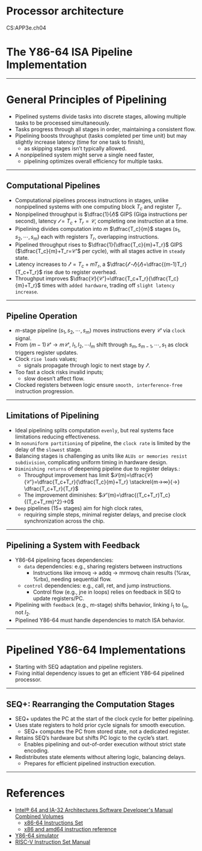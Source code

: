 # Processor architecture
CS:APP3e.ch04


# The Y86-64 ISA Pipeline Implementation

---

# General Principles of Pipelining

- Pipelined systems divide tasks into discrete stages, allowing multiple tasks to be processed simultaneously.
- Tasks progress through all stages in order, maintaining a consistent flow.
- Pipelining boosts throughput (tasks completed per time unit) but may slightly increase latency (time for one task to finish), 
  - as skipping stages isn’t typically allowed.
- A nonpipelined system might serve a single need faster, 
  - pipelining optimizes overall efficiency for multiple tasks.

---

## Computational Pipelines

- Computational pipelines process instructions in stages, unlike nonpipelined systems with one computing block $T_c$ and register $T_r$.
- Nonpipelined throughput is $`\dfrac{1}{𝓁}`$ GIPS (Giga instructions per second), latency $`𝓁=T_c+T_r=𝒞`$, completing one instruction at a time.
- Pipelining divides computation into $m$ $`\dfrac{T_c}{m}`$ stages ($s_1,s_2,⋯,s_m$) each with registers $T_r$, overlapping instructions.
- Pipelined throughput rises to $`\dfrac{1}{\dfrac{T_c}{m}+T_r}`$ GIPS ($`\dfrac{T_c}{m}+T_r=𝒞'`$ per cycle), with all stages active in `steady` state.
- Latency increases to  $`𝓁'=T_c+mT_r`$, a $`\dfrac{𝓁'-𝓁}{𝓁}=\dfrac{(m-1)T_r}{T_c+T_r}`$ rise due to register overhead.
- Throughput improves $`\dfrac{𝒞}{𝒞'}=\dfrac{T_c+T_r}{\dfrac{T_c}{m}+T_r}`$ times with `added hardware`, trading off `slight latency increase`.

---

## Pipeline Operation

- $m$-stage pipeline ($s_1,s_2,⋯,s_m$) moves instructions every $𝒞'$ via `clock` signal.
- From $(m-1)𝒞'→m𝒞'$, $I_1, I_2, ⋯ I_m$ shift through $s_m,s_{m-1},⋯,s_1$ as clock triggers register updates.
- Clock `rise loads` values; 
  - signals propagate through logic to next stage by $𝓁'$.
- Too fast a clock risks invalid inputs; 
  - slow doesn’t affect flow.
- Clocked registers between logic ensure `smooth, interference-free` instruction progression.

---

## Limitations of Pipelining

- Ideal pipelining splits computation `evenly`, but real systems face limitations reducing effectiveness.
- In `nonuniform partitioning` of pipeline, the `clock rate` is limited by the delay of the `slowest` stage.
- Balancing stages is challenging as units like `ALUs or memories resist subdivision`, complicating uniform timing in hardware design.
- `Diminishing returns` of deepening pipeline due to register delays.:
  - Throughput improvement has limit $`𝒮(m)=\dfrac{𝒞}{𝒞'}=\dfrac{T_c+T_r}{\dfrac{T_c}{m}+T_r} \stackrel{m→∞}{→} \dfrac{T_c+T_r}{T_r}`$
  - The improvement diminishes: $`𝒮'(m)=\dfrac{(T_c+T_r)T_c}{(T_c+T_rm)^2}→0`$
- `Deep` pipelines (15+ stages) aim for high clock rates, 
  - requiring simple steps, minimal register delays, and precise clock synchronization across the chip.

---

## Pipelining a System with Feedback

- Y86-64 pipelining faces dependencies: 
  - `data` dependencies: e.g., sharing registers between instructions 
    - Instructions like irmovq → addq → mrmovq chain results (%rax, %rbx), needing sequential flow.
  - `control` dependencies: e.g., call, ret, and jump instructions.
    - Control flow (e.g., jne in loops) relies on feedback in SEQ to update registers/PC.
- Pipelining with `feedback` (e.g., $m$-stage) shifts behavior, linking $I_1$ to $I_m$, not $I_2$.
- Pipelined Y86-64 must handle dependencies to match ISA behavior.

---

# Pipelined Y86-64 Implementations

- Starting with SEQ adaptation and pipeline registers.
- Fixing initial dependency issues to get an efficient Y86-64 pipelined processor.

---

## SEQ+: Rearranging the Computation Stages

- SEQ+ updates the PC at the start of the clock cycle for better pipelining. 
- Uses state registers to hold prior cycle signals for smooth execution. 
  - SEQ+ computes the PC from stored state, not a dedicated register. 
- Retains SEQ’s hardware but shifts PC logic to the cycle’s start. 
  - Enables pipelining and out-of-order execution without strict state encoding.
- Redistributes state elements without altering logic, balancing delays.  
  - Prepares for efficient pipelined instruction execution.

---



# References
- [Intel® 64 and IA-32 Architectures Software Developer's Manual Combined Volumes](https://www.intel.com/content/www/us/en/content-details/782158/intel-64-and-ia-32-architectures-software-developer-s-manual-combined-volumes-1-2a-2b-2c-2d-3a-3b-3c-3d-and-4.html)
  - [x86-64 Instructions Set](https://linasm.sourceforge.net/docs/instructions/index.php)
  - [x86 and amd64 instruction reference](https://www.felixcloutier.com/x86/)
- [Y86-64 simulator](https://github.com/gyunseo/sim)
- [RISC-V Instruction Set Manual](https://github.com/riscv/riscv-isa-manual)